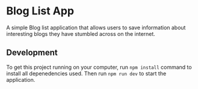 # Blog List App

A simple Blog list application that allows users to save information about interesting blogs they have stumbled across on the internet.

## Development

To get this project running on your computer, run `npm install` command to install all depenedencies used. Then run `npm run dev` to start the application.
